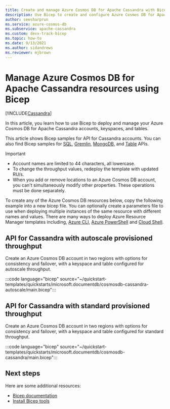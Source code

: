 ```yaml
---
title: Create and manage Azure Cosmos DB for Apache Cassandra with Bicep
description: Use Bicep to create and configure Azure Cosmos DB for Apache Cassandra.
author: seesharprun
ms.service: azure-cosmos-db
ms.subservice: apache-cassandra
ms.custom: devx-track-bicep
ms.topic: how-to
ms.date: 9/13/2021
ms.author: sidandrews
ms.reviewer: mjbrown
---
```


# Manage Azure Cosmos DB for Apache Cassandra resources using Bicep

[!INCLUDE[Cassandra](../includes/appliesto-cassandra.md)]

In this article, you learn how to use Bicep to deploy and manage your Azure Cosmos DB for Apache Cassandra accounts, keyspaces, and tables.

This article shows Bicep samples for API for Cassandra accounts. You can also find Bicep samples for [SQL](../sql/manage-with-bicep.md), [Gremlin](../graph/manage-with-bicep.md), [MongoDB](../mongodb/manage-with-bicep.md), and [Table](../table/manage-with-bicep.md) APIs.

> [!IMPORTANT]
>
> * Account names are limited to 44 characters, all lowercase.
> * To change the throughput values, redeploy the template with updated RU/s.
> * When you add or remove locations to an Azure Cosmos DB account, you can't simultaneously modify other properties. These operations must be done separately.

To create any of the Azure Cosmos DB resources below, copy the following example into a new bicep file. You can optionally create a parameters file to use when deploying multiple instances of the same resource with different names and values. There are many ways to deploy Azure Resource Manager templates including, [Azure CLI](/azure/azure-resource-manager/bicep/deploy-cli), [Azure PowerShell](/azure/azure-resource-manager/bicep/deploy-powershell) and [Cloud Shell](/azure/azure-resource-manager/bicep/deploy-cloud-shell).

<a id="create-autoscale"></a>

## API for Cassandra with autoscale provisioned throughput

Create an Azure Cosmos DB account in two regions with options for consistency and failover, with a keyspace and table configured for autoscale throughput.

:::code language="bicep" source="~/quickstart-templates/quickstarts/microsoft.documentdb/cosmosdb-cassandra-autoscale/main.bicep":::

<a id="create-manual"></a>

## API for Cassandra with standard provisioned throughput

Create an Azure Cosmos DB account in two regions with options for consistency and failover, with a keyspace and table configured for standard throughput.

:::code language="bicep" source="~/quickstart-templates/quickstarts/microsoft.documentdb/cosmosdb-cassandra/main.bicep":::

## Next steps

Here are some additional resources:

* [Bicep documentation](/azure/azure-resource-manager/bicep/)
* [Install Bicep tools](/azure/azure-resource-manager/bicep/install)
